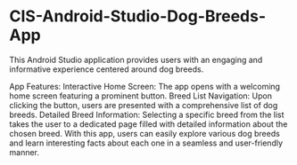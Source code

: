 # CIS-Android-Studio-Dog-Breeds-App
This Android Studio application provides users with an engaging and informative experience centered around dog breeds.

App Features:
Interactive Home Screen: The app opens with a welcoming home screen featuring a prominent button.
Breed List Navigation: Upon clicking the button, users are presented with a comprehensive list of dog breeds.
Detailed Breed Information: Selecting a specific breed from the list takes the user to a dedicated page filled with detailed information about the chosen breed.
With this app, users can easily explore various dog breeds and learn interesting facts about each one in a seamless and user-friendly manner.
